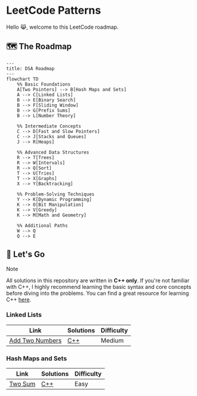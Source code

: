 # LeetCode Patterns

Hello 😹, welcome to this LeetCode roadmap.

## 🗺️ The Roadmap

```mermaid
---
title: DSA Roadmap
---
flowchart TD
    %% Basic Foundations
    A[Two Pointers] --> B[Hash Maps and Sets]
    A --> C[Linked Lists]
    B --> E[Binary Search]
    B --> F[Sliding Window]
    B --> G[Prefix Sums]
    B --> L[Number Theory]

    %% Intermediate Concepts
    C --> D[Fast and Slow Pointers]
    C --> J[Stacks and Queues]
    J --> R[Heaps]

    %% Advanced Data Structures
    R --> T[Trees]
    R --> W[Intervals]
    R --> Q[Sort]
    T --> U[Tries]
    T --> X[Graphs]
    X --> Y[Backtracking]

    %% Problem-Solving Techniques
    Y --> K[Dynamic Programming]
    K --> O[Bit Manipulation]
    K --> V[Greedy]
    K --> M[Math and Geometry]

    %% Additional Paths
    W --> Q
    Q --> E
```

## 🚀 Let's Go

> [!NOTE]
> All solutions in this repository are written in **C++ only**. If you're not familiar with C++, I highly recommend learning the basic syntax and core concepts before diving into the problems. You can find a great resource for learning C++ [here](https://www.learncpp.com/).

### Linked Lists

| Link                                                              | Solutions           | Difficulty |
| ----------------------------------------------------------------- | ------------------- | ---------- |
| [Add Two Numbers](https://leetcode.com/problems/add-two-numbers/) | [C++](./src/002.cc) | Medium     |

### Hash Maps and Sets

| Link                                              | Solutions           | Difficulty |
| ------------------------------------------------- | ------------------- | ---------- |
| [Two Sum](https://leetcode.com/problems/two-sum/) | [C++](./src/001.cc) | Easy       |
